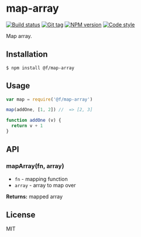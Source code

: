 
# map-array

[![Build status][travis-image]][travis-url]
[![Git tag][git-image]][git-url]
[![NPM version][npm-image]][npm-url]
[![Code style][standard-image]][standard-url]

Map array.

## Installation

    $ npm install @f/map-array

## Usage

```js
var map = require('@f/map-array')

map(addOne, [1, 2]) //  => [2, 3]

function addOne (v) {
  return v + 1
}

```

## API

### mapArray(fn, array)

- `fn` - mapping function
- `array` - array to map over

**Returns:** mapped array

## License

MIT

[travis-image]: https://img.shields.io/travis/micro-js/map-array.svg?style=flat-square
[travis-url]: https://travis-ci.org/micro-js/map-array
[git-image]: https://img.shields.io/github/tag/micro-js/map-array.svg
[git-url]: https://github.com/micro-js/map-array
[standard-image]: https://img.shields.io/badge/code%20style-standard-brightgreen.svg?style=flat
[standard-url]: https://github.com/feross/standard
[npm-image]: https://img.shields.io/npm/v/@f/map-array.svg?style=flat-square
[npm-url]: https://npmjs.org/package/@f/map-array

